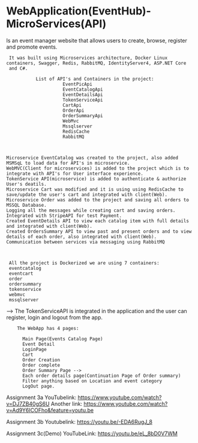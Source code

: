 # WebApplication(EventHub)-MicroServices(API)
 
Is an event manager website that allows users to create, browse, register and promote events. 


     It was built using Microservices architecture, Docker Linux containers, Swagger, Redis, RabbitMQ, IdentityServer4, ASP.NET Core 
     and C#.                                                

               List of API's and Containers in the project:
                         EventPicApi
                         EventCatalogApi
                         EventDetailsApi
                         TokenServiceApi
                         CartApi
                         OrderApi
                         OrderSummaryApi
                         WebMvc
                         Mssqlserver
                         RedisCache
                         RabbitMQ
     


    Microservice EventCatalog was created to the project, also added MSMSqL to load data for API's in microservice.
    WebMVC(Client for microservices) is added to the project which is to integrate with API's for User interface experience.
    TokenService API(microservice) is added to authenticate & authorize User's deatils.
    Microservice Cart was modified and it is using using RedisCache to save/update the user's cart and integrated with client(Web).
    Microservice Order was added to the project and saving all orders to MSSQL Database.
    Logging all the messages while creating cart and saving orders.
    Integrated with StripeAPI for test Payment.
    Created EventDetails API to view each catalog item with full details and integrated with client(Web).
    Created OrdersSummary API to view past and present orders and to view details of each order, also integrated with client(Web).
    Communication between services via messaging using RabbitMQ



     All the project is Dockerized we are using 7 containers:
     eventcatalog
     eventcart
     order
     ordersummary
     tokenservice
     webmvc
     mssqlserver
     
   --> The TokenServiceAPI is integrated in the application and the user can register, login and logout from the app.
     

        The WebApp has 4 pages:

          Main Page(Events Catalog Page)
          Event Detail
          LoginPage
          Cart 
          Order Creation
          Order complete
          Order Summary Page -->
          Each order details page(Continuation Page of Order summary)
          Filter anything based on Location and event category
          LogOut page.

Assignment 3a
YouTubelink: https://www.youtube.com/watch?v=DJ7ZB40gS6U
Another link: https://www.youtube.com/watch?v=Ad9Y6ICOFho&feature=youtu.be

Assignment 3b
Youtubelink: https://youtu.be/-EDA6RugJ_8

Assignment 3c(Demo)
YouTubeLink: https://youtu.be/eL_8bD0V7WM



